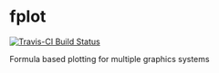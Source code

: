 <!-- README.md is generated from README.Rmd. Please edit that file -->
fplot
=====

[![Travis-CI Build Status](https://travis-ci.org/ProjectMOSAIC/fplot.svg?branch=master)](https://travis-ci.org/ProjectMOSAIC/fplot)

Formula based plotting for multiple graphics systems
